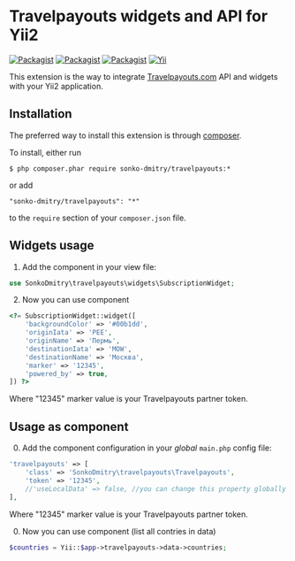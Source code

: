 Travelpayouts widgets and API for Yii2
================
[![Packagist](https://img.shields.io/packagist/l/sonko-dmitry/travelpayouts.svg)](https://github.com/SonkoDmitry/travelpayouts/blob/master/LICENSE.md)
[![Packagist](https://img.shields.io/packagist/v/sonko-dmitry/travelpayouts.svg)](https://packagist.org/packages/sonko-dmitry/travelpayouts)
[![Packagist](https://img.shields.io/packagist/dt/sonko-dmitry/travelpayouts.svg)](https://packagist.org/packages/sonko-dmitry/travelpayouts)
[![Yii](https://img.shields.io/badge/Powered_by-Yii_Framework-green.svg?style=flat)](http://www.yiiframework.com/)

This extension is the way to integrate [Travelpayouts.com](http://travelpayouts.com) API and widgets with your Yii2 application.

Installation
------------
The preferred way to install this extension is through [composer](http://getcomposer.org/download/). 

 To install, either run
 ```
 $ php composer.phar require sonko-dmitry/travelpayouts:*
 ```
 or add
 ```
 "sonko-dmitry/travelpayouts": "*"
 ```
 to the `require` section of your `composer.json` file.


Widgets usage
-----
1. Add the component in your view file:
 ```php
 use SonkoDmitry\travelpayouts\widgets\SubscriptionWidget;
 ```

2. Now you can use component
 ```php
 <?= SubscriptionWidget::widget([
     'backgroundColor' => '#00b1dd',
     'originIata' => 'PEE',
     'originName' => 'Пермь',
     'destinationIata' => 'MOW',
     'destinationName' => 'Москва',
     'marker' => '12345',
     'powered_by' => true,
 ]) ?>
 ```
 Where "12345" marker value is your Travelpayouts partner token.
 
 Usage as component
 ------------------
 
0. Add the component configuration in your *global* `main.php` config file:
```php
'travelpayouts' => [
    'class' => 'SonkoDmitry\travelpayouts\Travelpayouts',
    'token' => '12345',
    //'useLocalData' => false, //you can change this property globally for all data components, if you want use only remote data for examle
],
```
Where "12345" marker value is your Travelpayouts partner token.
  
0. Now you can use component (list all contries in data)
```php
$countries = Yii::$app->travelpayouts->data->countries;

``` 